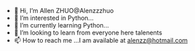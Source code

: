 - 👋 Hi, I’m Allen ZHUO@Alenzzzhuo
- 👀 I’m interested in Python...
- 🌱 I’m currently learning Python...
- 💞️ I’m looking to learn from everyone here talenents
- 📫 How to reach me ...I am available at alenzz@hotmail.com

<!---
Alenzzzhuo/Alenzzzhuo is a ✨ special ✨ repository because its `README.md` (this file) appears on your GitHub profile.
You can click the Preview link to take a look at your changes.
--->
